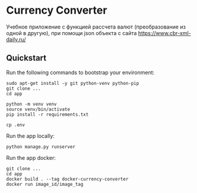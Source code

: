# Currency Converter

Учебное приложение с функцией рассчета валют (преобразование из одной в другую), при помощи json объекта с сайта https://www.cbr-xml-daily.ru/
## Quickstart

Run the following commands to bootstrap your environment:

    sudo apt-get install -y git python-venv python-pip
    git clone ...
    cd app

    python -m venv venv
    source venv/bin/activate
    pip install -r requirements.txt

    cp .env

Run the app locally:
    
    python manage.py runserver

Run the app docker:

    git clone ...
    cd app
    docker build . --tag docker-currency-converter
    docker run image_id/image_tag